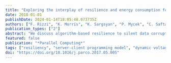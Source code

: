 ```yaml
---
title: "Exploring the interplay of resilience and energy consumption for a task-based partial differential equations preconditioner"
date: 2018-01-01
publishDate: 2024-01-14T18:05:48.073735Z
authors: ["F. Rizzi", "K. Morris", "K. Sargsyan", "P. Mycek", "C. Safta", "O. Le Maître", "O. M. Knio", "B. J. Debusschere"]
publication_types: ["2"]
abstract: "We discuss algorithm-based resilience to silent data corruptions (SDCs) in a task-based domain-decomposition preconditioner for partial differential equations (PDEs). The algorithm exploits a reformulation of the PDE as a sampling problem, followed by a solution update through data manipulation that is resilient to SDCs. The implementation is based on a server-client model where all state information is held by the servers, while clients are designed solely as computational units. Scalability tests run up to ∼51K cores show a parallel efficiency greater than 90%. We use a 2D elliptic PDE and a fault model based on random single and double bit-flip to demonstrate the resilience of the application to synthetically injected SDC. We discuss two fault scenarios: one based on the corruption of all data of a target task, and the other involving the corruption of a single data point. We show that for our application, given the test problem considered, a four-fold increase in the number of faults only yields a 2% change in the overhead to overcome their presence, from 7% to 9%. We then discuss potential savings in energy consumption via dynamic voltage/frequency scaling, and its interplay with fault-rates, and application overhead."
featured: false
publication: "*Parallel Computing*"
tags: ["resiliency", "server-client programming model", "dynamic voltage/frequency scaling", "pde", "domain-decomposition", "silent data corruption"]
doi: "https://doi.org/10.1016/j.parco.2017.05.005"
---
```


